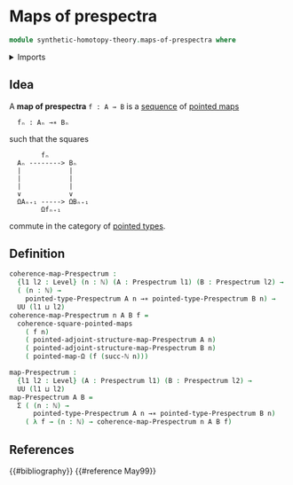 # Maps of prespectra

```agda
module synthetic-homotopy-theory.maps-of-prespectra where
```

<details><summary>Imports</summary>

```agda
open import elementary-number-theory.natural-numbers

open import foundation.dependent-pair-types
open import foundation.universe-levels

open import structured-types.commuting-squares-of-pointed-maps
open import structured-types.pointed-maps

open import synthetic-homotopy-theory.functoriality-loop-spaces
open import synthetic-homotopy-theory.prespectra
```

</details>

## Idea

A **map of prespectra** `f : A → B` is a
[sequence](foundation.dependent-sequences.md) of
[pointed maps](structured-types.pointed-maps.md)

```text
  fₙ : Aₙ →∗ Bₙ
```

such that the squares

```text
        fₙ
  Aₙ --------> Bₙ
  |            |
  |            |
  |            |
  ∨            ∨
  ΩAₙ₊₁ -----> ΩBₙ₊₁
        Ωfₙ₊₁
```

commute in the category of [pointed types](structured-types.pointed-types.md).

## Definition

```agda
coherence-map-Prespectrum :
  {l1 l2 : Level} (n : ℕ) (A : Prespectrum l1) (B : Prespectrum l2) →
  ( (n : ℕ) →
    pointed-type-Prespectrum A n →∗ pointed-type-Prespectrum B n) →
  UU (l1 ⊔ l2)
coherence-map-Prespectrum n A B f =
  coherence-square-pointed-maps
    ( f n)
    ( pointed-adjoint-structure-map-Prespectrum A n)
    ( pointed-adjoint-structure-map-Prespectrum B n)
    ( pointed-map-Ω (f (succ-ℕ n)))

map-Prespectrum :
  {l1 l2 : Level} (A : Prespectrum l1) (B : Prespectrum l2) →
  UU (l1 ⊔ l2)
map-Prespectrum A B =
  Σ ( (n : ℕ) →
      pointed-type-Prespectrum A n →∗ pointed-type-Prespectrum B n)
    ( λ f → (n : ℕ) → coherence-map-Prespectrum n A B f)
```

## References

{{#bibliography}} {{#reference May99}}

